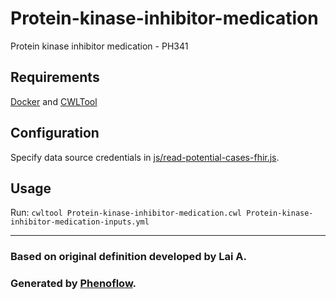 # Protein-kinase-inhibitor-medication

Protein kinase inhibitor medication - PH341

## Requirements

[Docker](https://docs.docker.com/install/) and [CWLTool](https://github.com/common-workflow-language/cwltool#install)

## Configuration

Specify data source credentials in [js/read-potential-cases-fhir.js](js/read-potential-cases-fhir.js).

## Usage

Run: `cwltool Protein-kinase-inhibitor-medication.cwl Protein-kinase-inhibitor-medication-inputs.yml`

***

### Based on original definition developed by Lai A.
### Generated by [Phenoflow](https://kclhi.org/phenoflow).
